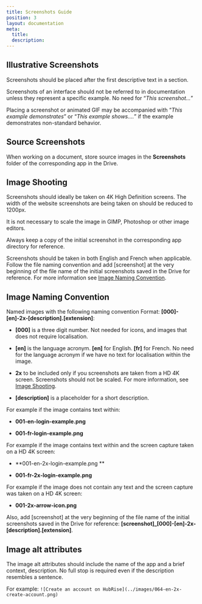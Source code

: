 ```yaml
---
title: Screenshots Guide
position: 3
layout: documentation
meta:
  title:
  description:
---
```


## Illustrative Screenshots

Screenshots should be placed after the first descriptive text in a section.

Screenshots of an interface should not be referred to in documentation unless they represent a specific example. No need for “_This screenshot…_”

Placing a screenshot or animated GIF may be accompanied with “_This example demonstrates_” or “_This example shows…._” if the example demonstrates non-standard behavior.

## Source Screenshots

When working on a document, store source images in the **Screenshots** folder of the corresponding app in the Drive.

## Image Shooting

Screenshots should ideally be taken on 4K High Definition screens. The width of the website screenshots are being taken on should be reduced to 1200px.

It is not necessary to scale the image in GIMP, Photoshop or other image editors.

Always keep a copy of the initial screenshot in the corresponding app directory for reference.

Screenshots should be taken in both English and French when applicable. Follow the file naming convention and add [screenshot] at the very beginning of the file name of the initial screenshots saved in the Drive for reference. For more information see [Image Naming Convention](#image-naming-convention).

## Image Naming Convention

Named images with the following naming convention Format: **[000]-[en]-2x-[description].[extension]**:

- **[000]** is a three digit number. Not needed for icons, and images that does not require localisation.

- **[en]** is the language acronym. **[en]** for English. **[fr]** for French. No need for the language acronym if we have no text for localisation within the image.

- **2x** to be included only if you screenshots are taken from a HD 4K screen. Screenshots should not be scaled. For more information, see [Image Shooting](#image-shooting).

- **[description]** is a placeholder for a short description.

For example if the image contains text within:

- **001-en-login-example.png**

- **001-fr-login-example.png**

For example if the image contains text within and the screen capture taken on a HD 4K screen:

- **001-en-2x-login-example.png **

- **001-fr-2x-login-example.png**

For example if the image does not contain any text and the screen capture was taken on a HD 4K screen:

- **001-2x-arrow-icon.png**

Also, add [screenshot] at the very beginning of the file name of the initial screenshots saved in the Drive for reference: **[screenshot]\_[000]-[en]-2x-[description].[extension]**.

## Image alt attributes

The image alt attributes should include the name of the app and a brief context, description. No full stop is required even if the description resembles a sentence.

For example: `![Create an account on HubRise](../images/064-en-2x-create-account.png)`
